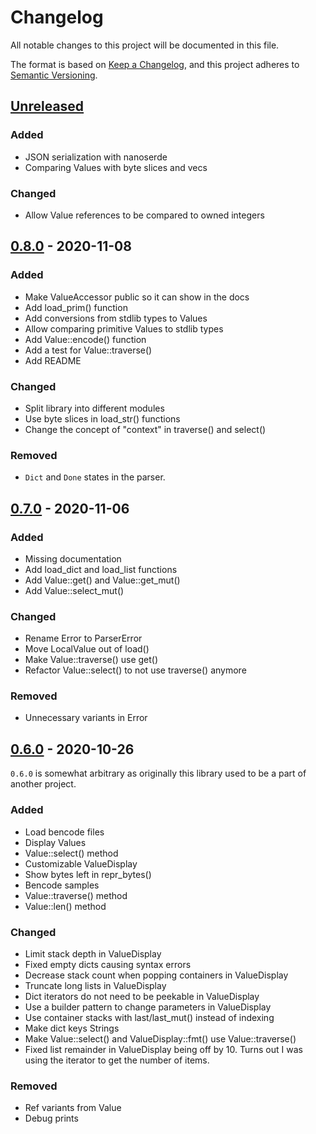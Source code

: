 # Changelog

All notable changes to this project will be documented in this file.

The format is based on [Keep a Changelog](https://keepachangelog.com/en/1.0.0/),
and this project adheres to [Semantic Versioning](https://semver.org/spec/v2.0.0.html).

## [Unreleased]

### Added

- JSON serialization with nanoserde
- Comparing Values with byte slices and vecs

### Changed

- Allow Value references to be compared to owned integers

## [0.8.0] - 2020-11-08

### Added

- Make ValueAccessor public so it can show in the docs
- Add load_prim() function
- Add conversions from stdlib types to Values
- Allow comparing primitive Values to stdlib types
- Add Value::encode() function
- Add a test for Value::traverse()
- Add README

### Changed

- Split library into different modules
- Use byte slices in load_str() functions
- Change the concept of "context" in traverse() and select()

### Removed

- `Dict` and `Done` states in the parser.

## [0.7.0] - 2020-11-06

### Added

- Missing documentation
- Add load_dict and load_list functions
- Add Value::get() and Value::get_mut()
- Add Value::select_mut()

### Changed

- Rename Error to ParserError
- Move LocalValue out of load()
- Make Value::traverse() use get()
- Refactor Value::select() to not use traverse() anymore

### Removed

- Unnecessary variants in Error

## [0.6.0] - 2020-10-26

`0.6.0` is somewhat arbitrary as originally this library used to be a part of another project.

### Added

- Load bencode files
- Display Values
- Value::select() method
- Customizable ValueDisplay
- Show bytes left in repr_bytes()
- Bencode samples
- Value::traverse() method
- Value::len() method

### Changed

- Limit stack depth in ValueDisplay
- Fixed empty dicts causing syntax errors
- Decrease stack count when popping containers in ValueDisplay
- Truncate long lists in ValueDisplay
- Dict iterators do not need to be peekable in ValueDisplay
- Use a builder pattern to change parameters in ValueDisplay
- Use container stacks with last/last_mut() instead of indexing
- Make dict keys Strings
- Make Value::select() and ValueDisplay::fmt() use Value::traverse()
- Fixed list remainder in ValueDisplay being off by 10. Turns out I was using the iterator to get the number of items.

### Removed

- Ref variants from Value
- Debug prints

[Unreleased]: https://github.com/manokara/bencode-rs/compare/v0.8.0...HEAD
[0.8.0]: https://github.com/manokara/bencode-rs/compare/v0.7.0...v0.8.0
[0.7.0]: https://github.com/manokara/bencode-rs/compare/v0.6.0...v0.7.0
[0.6.0]: https://github.com/manokara/bencode-rs/releases/tag/v0.6.0
